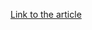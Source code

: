 [Link to the article](https://www.zscaler.com/blogs/security-research/android-and-windows-rats-distributed-online-meeting-lures)
